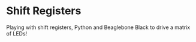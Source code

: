 # Shift Registers

Playing with shift registers, Python and Beaglebone Black to drive a matrix of LEDs!

